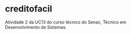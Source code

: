 # creditofacil
Atividade 2 da UC13 do curso técnico do Senac, Técnico em Desenvolvimento de Sistemas.
